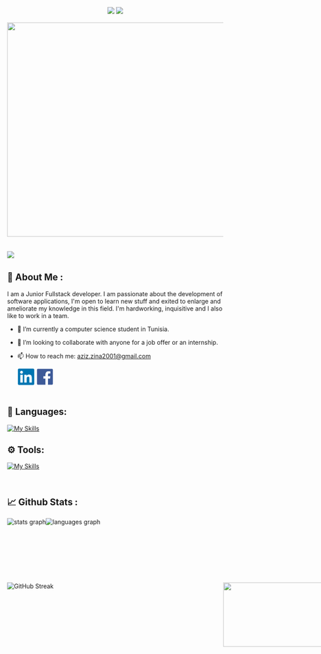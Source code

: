 
<div align="center">
  <img src="https://media.giphy.com/media/hvRJCLFzcasrR4ia7z/giphy.gif" width="60px"/>
  <img src="https://readme-typing-svg.herokuapp.com/?lines=Hello,+I'm+Aziz+Zina+!&center=true&size=30">
</div>

<br>
<div align="center">
  <img src="https://github.com/Anmol-Baranwal/Cool-GIFs-For-GitHub/assets/74038190/7d484dc9-68a9-4ee6-a767-aea59035c12d" width="900" height="500"/>
</div>  
<br>
  
![](https://komarev.com/ghpvc/?username=aziz-zina&color=blueviolet)


## 👤 About Me :
I am a Junior Fullstack developer. I am passionate about the development of software applications, I'm open to learn new stuff and exited to enlarge     and ameliorate my knowledge in this field. I'm hardworking, inquisitive and I also like to work in a team. 
- 🔭 I’m currently a computer science student in Tunisia.  
- 🤝 I’m looking to collaborate with anyone for a job offer or an internship.
- 📫 How to reach me: aziz.zina2001@gmail.com
  
  <a href="https://www.linkedin.com/in/aziz-zina/" style="text-decoration:none">
    <img src="https://github.com/devicons/devicon/blob/master/icons/linkedin/linkedin-original.svg" title="LinkedIn" alt="LinkedIn" width="40" height="40"/>
  </a>
  <a href="https://www.facebook.com/profile.php?id=100085389934932" style="text-decoration:none">
    <img src="https://github.com/devicons/devicon/blob/master/icons/facebook/facebook-original.svg" title="facebook" alt="facebook" width="40" height="40"/>
  </a>
  <br>
  <br>
  

## 🚀 Languages:

[![My Skills](https://skillicons.dev/icons?i=js,html,css,c,py,php,java,typescript,angular,nodejs,express,spring,mongodb,postgres,androidstudio)](https://skillicons.dev)

## ⚙️ Tools:
[![My Skills](https://skillicons.dev/icons?i=git,github,bitbucket,docker,postman)](https://skillicons.dev)

<br>


## 📈 Github Stats :

<div style="display: flex;">
  <img src="https://github-readme-stats.vercel.app/api?username=aziz-zina&theme=dark&hide_title=false&hide_rank=false&show_icons=true&include_all_commits=true&count_private=true&card_width=600&disable_animations=false&locale=en&hide_border=false" height="150" alt="stats graph" />
  <img src="https://github-readme-stats.vercel.app/api/top-langs?username=aziz-zina&theme=dark&locale=en&hide_title=false&layout=compact&card_width=450&langs_count=10&hide_border=false" height="150" alt="languages graph"  />
</div>

<div style="display: flex;">
  <img height="150px" width="550px" src="http://github-readme-streak-stats.herokuapp.com?user=aziz-zina&theme=dark&background=000000" alt="GitHub Streak" />
  <img height="150px" width="450px" src="https://github-readme-activity-graph.vercel.app/graph?username=aziz-zina&bg_color=000000&color=FFFFFF&line=38ff&point=ffffff&area=true&hide_border=true&theme=dark&radius=16">
</div>
</div>
<br clear="both">
